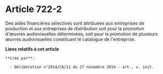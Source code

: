 # Article 722-2

Des aides financières sélectives sont attribuées aux entreprises de production et aux entreprises de distribution soit pour
la promotion d'œuvres audiovisuelles déterminées, soit pour la promotion de plusieurs œuvres audiovisuelles constituant le
catalogue de l'entreprise.

**Liens relatifs à cet article**

	**Créé par**:

	  - Délibération n°2014/CA/11 du 27 novembre 2014 - art., v. init.
